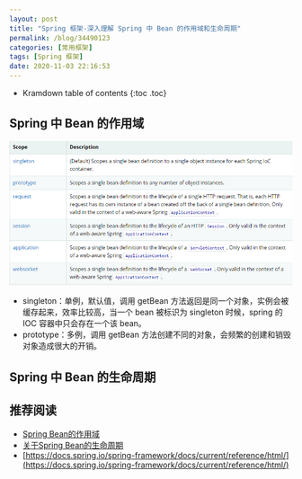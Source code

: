```yaml
---
layout: post
title: "Spring 框架-深入理解 Spring 中 Bean 的作用域和生命周期"
permalink: /blog/34490123
categories: [常用框架]
tags: [Spring 框架]
date: 2020-11-03 22:16:53
---
```


* Kramdown table of contents
{:toc .toc}
## Spring 中 Bean 的作用域

![image-20201111134334051](../assets/post-list/img/image-20201111134334051.png)

- singleton：单例，默认值，调用 getBean 方法返回是同一个对象，实例会被缓存起来，效率比较高，当一个 bean 被标识为 singleton 时候，spring 的 IOC 容器中只会存在一个该 bean。
- prototype：多例，调用 getBean 方法创建不同的对象，会频繁的创建和销毁对象造成很大的开销。

## Spring 中 Bean 的生命周期

## 推荐阅读

- [Spring Bean的作用域](https://blog.csdn.net/kongmin_123/article/details/82048392)
- [关于Spring Bean的生命周期](https://blog.csdn.net/Apeopl/article/details/82964799)
- [https://docs.spring.io/spring-framework/docs/current/reference/html/](https://docs.spring.io/spring-framework/docs/current/reference/html/)